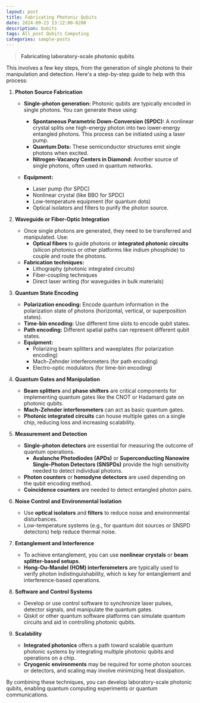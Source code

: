 ```yaml
---
layout: post
title: Fabricating Photonic Qubits
date: 2024-09-23 13:12:00-0200
description: Qubits
tags: All_post Qubits Computing
categories: sample-posts
---
```


> **Fabricating laboratory-scale photonic qubits**

This involves a few key steps, from the generation of single photons to their manipulation and detection. Here's a step-by-step guide to help with this process:

1. **Photon Source Fabrication**
   - **Single-photon generation:** Photonic qubits are typically encoded in single photons. You can generate these using:
     - **Spontaneous Parametric Down-Conversion (SPDC):** A nonlinear crystal splits one high-energy photon into two lower-energy entangled photons. This process can be initiated using a laser pump.
     - **Quantum Dots:** These semiconductor structures emit single photons when excited.
     - **Nitrogen-Vacancy Centers in Diamond:** Another source of single photons, often used in quantum networks.

   - **Equipment:**
     - Laser pump (for SPDC)
     - Nonlinear crystal (like BBO for SPDC)
     - Low-temperature equipment (for quantum dots)
     - Optical isolators and filters to purify the photon source.

2. **Waveguide or Fiber-Optic Integration**
   - Once single photons are generated, they need to be transferred and manipulated. Use:
     - **Optical fibers** to guide photons or **integrated photonic circuits** (silicon photonics or other platforms like indium phosphide) to couple and route the photons.
   - **Fabrication techniques:**
     - Lithography (photonic integrated circuits)
     - Fiber-coupling techniques
     - Direct laser writing (for waveguides in bulk materials)

3. **Quantum State Encoding**
   - **Polarization encoding:** Encode quantum information in the polarization state of photons (horizontal, vertical, or superposition states).
   - **Time-bin encoding:** Use different time slots to encode qubit states.
   - **Path encoding:** Different spatial paths can represent different qubit states.
   - **Equipment:**
     - Polarizing beam splitters and waveplates (for polarization encoding)
     - Mach-Zehnder interferometers (for path encoding)
     - Electro-optic modulators (for time-bin encoding)

4. **Quantum Gates and Manipulation**
   - **Beam splitters** and **phase shifters** are critical components for implementing quantum gates like the CNOT or Hadamard gate on photonic qubits.
   - **Mach-Zehnder interferometers** can act as basic quantum gates.
   - **Photonic integrated circuits** can house multiple gates on a single chip, reducing loss and increasing scalability.

5. **Measurement and Detection**
   - **Single-photon detectors** are essential for measuring the outcome of quantum operations.
     - **Avalanche Photodiodes (APDs)** or **Superconducting Nanowire Single-Photon Detectors (SNSPDs)** provide the high sensitivity needed to detect individual photons.
   - **Photon counters** or **homodyne detectors** are used depending on the qubit encoding method.
   - **Coincidence counters** are needed to detect entangled photon pairs.

6. **Noise Control and Environmental Isolation**
   - Use **optical isolators** and **filters** to reduce noise and environmental disturbances.
   - Low-temperature systems (e.g., for quantum dot sources or SNSPD detectors) help reduce thermal noise.

7. **Entanglement and Interference**
   - To achieve entanglement, you can use **nonlinear crystals** or **beam splitter-based setups**.
   - **Hong-Ou-Mandel (HOM) interferometers** are typically used to verify photon indistinguishability, which is key for entanglement and interference-based operations.

8. **Software and Control Systems**
   - Develop or use control software to synchronize laser pulses, detector signals, and manipulate the quantum gates.
   - Qiskit or other quantum software platforms can simulate quantum circuits and aid in controlling photonic qubits.

9. **Scalability**
   - **Integrated photonics** offers a path toward scalable quantum photonic systems by integrating multiple photonic qubits and operations on a chip.
   - **Cryogenic environments** may be required for some photon sources or detectors, and scaling may involve minimizing heat dissipation.

By combining these techniques, you can develop laboratory-scale photonic qubits, enabling quantum computing experiments or quantum communications.
